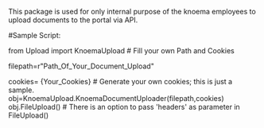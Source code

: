 This package is used for only internal purpose of the knoema employees to upload documents to the portal via API.

#Sample Script:

from Upload import KnoemaUpload # Fill your own Path and Cookies <br />

filepath=r"Path_Of_Your_Document_Upload" <br />

cookies= {Your_Cookies} # Generate your own cookies; this is just a sample. <br />
obj=KnoemaUpload.KnoemaDocumentUploader(filepath,cookies) <br />
obj.FileUpload() # There is an option to pass 'headers' as parameter in FileUpload() <br />
